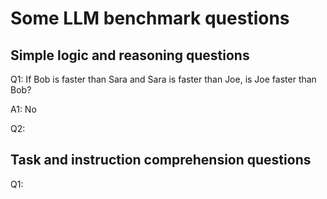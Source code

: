 # Some LLM benchmark questions

## Simple logic and reasoning questions

Q1:
If Bob is faster than Sara and Sara is faster than Joe, is Joe faster than Bob?

A1: 
No

Q2:

## Task and instruction comprehension questions

Q1:
